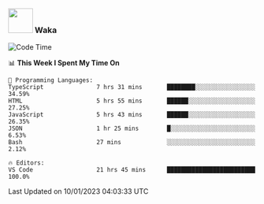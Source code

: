 ### <img src="https://media.giphy.com/media/VgCDAzcKvsR6OM0uWg/giphy.gif" width="50"> Waka

  <!--START_SECTION:waka-->
![Code Time](http://img.shields.io/badge/Code%20Time-1%2C161%20hrs%2014%20mins-blue)

📊 **This Week I Spent My Time On** 

```text
💬 Programming Languages: 
TypeScript               7 hrs 31 mins       ████████░░░░░░░░░░░░░░░░░   34.59% 
HTML                     5 hrs 55 mins       ██████░░░░░░░░░░░░░░░░░░░   27.25% 
JavaScript               5 hrs 43 mins       ██████░░░░░░░░░░░░░░░░░░░   26.35% 
JSON                     1 hr 25 mins        █░░░░░░░░░░░░░░░░░░░░░░░░   6.53% 
Bash                     27 mins             ░░░░░░░░░░░░░░░░░░░░░░░░░   2.12%

🔥 Editors: 
VS Code                  21 hrs 45 mins      █████████████████████████   100.0%

```


 Last Updated on 10/01/2023 04:03:33 UTC
<!--END_SECTION:waka-->

